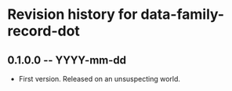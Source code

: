 # Revision history for data-family-record-dot

## 0.1.0.0 -- YYYY-mm-dd

* First version. Released on an unsuspecting world.

